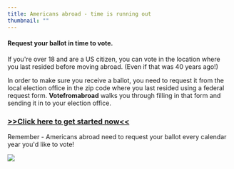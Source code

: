 ```yaml
---
title: Americans abroad - time is running out
thumbnail: ""
---
```

#### Request your ballot in time to vote.

If you're over 18 and are a US citizen, you can vote in the location where you last resided before moving abroad. (Even if that was 40 years ago!) 

In order to make sure you receive a ballot, you need to request it from the local election office in the zip code where you last resided using a federal request form. **Votefromabroad** walks you through filling in that form and sending it in to your election office.[](https://www.votefromabroad.org/request/your-information/)

### [\>>Click here to get started now<<](https://www.votefromabroad.org/request/your-information/)

Remember - Americans abroad need to request your ballot every calendar year you'd like to vote! 

![](/images/uploads/ivoted-flag-small.jpg)